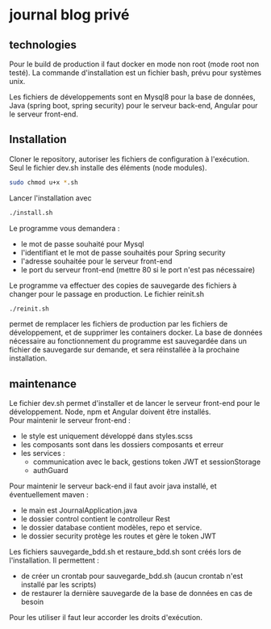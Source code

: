 # journal blog privé

## technologies  

Pour le build de production il faut docker en mode non root (mode root non testé). La commande d'installation est un fichier bash, prévu pour systèmes unix.

Les fichiers de développements sont en Mysql8 pour la base de données, Java (spring boot, spring security) pour le serveur back-end, Angular pour le serveur front-end.     

## Installation  

Cloner le repository, autoriser les fichiers de configuration à l'exécution. Seul le fichier dev.sh installe des éléments (node modules).   
```bash
sudo chmod u+x *.sh
``` 

Lancer l'installation avec   
```bash
./install.sh
```
Le programme vous demandera :  
- le mot de passe souhaité pour Mysql  
- l'identifiant et le mot de passe souhaités pour Spring security    
- l'adresse souhaitée pour le serveur front-end    
- le port du serveur front-end (mettre 80 si le port n'est pas nécessaire)  

Le programme va effectuer des copies de sauvegarde des fichiers à changer pour le passage en production. Le fichier reinit.sh
```bash
./reinit.sh
``` 
permet de remplacer les fichiers de production par les fichiers de développement, et de supprimer les containers docker.  La base de données nécessaire au fonctionnement du programme est sauvegardée dans un fichier de sauvegarde sur demande, et sera réinstallée à la prochaine installation.

## maintenance  

Le fichier dev.sh permet d'installer et de lancer le serveur front-end pour le développement. Node, npm et Angular doivent être installés.    
Pour maintenir le serveur front-end :  
- le style est uniquement développé dans styles.scss  
- les composants sont dans les dossiers composants et erreur
- les services :
    - communication avec le back, gestions token JWT et sessionStorage  
    - authGuard  


Pour maintenir le serveur back-end il faut avoir java installé, et éventuellement maven : 
- le main est JournalApplication.java  
- le dossier control contient le controlleur Rest  
- le dossier database contient modèles, repo et service. 
- le dossier security protège les routes et gère le token JWT  


Les fichiers sauvegarde_bdd.sh et restaure_bdd.sh sont créés lors de l'installation. Il permettent : 
- de créer un crontab pour sauvegarde_bdd.sh (aucun crontab n'est installé par les scripts)  
- de restaurer la dernière sauvegarde de la base de données en cas de besoin  

Pour les utiliser il faut leur accorder les droits d'exécution.


